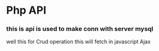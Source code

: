# Php API

### this is api is used to make conn with server mysql

well this for Crud operation this will fetch in javascript Ajax 
